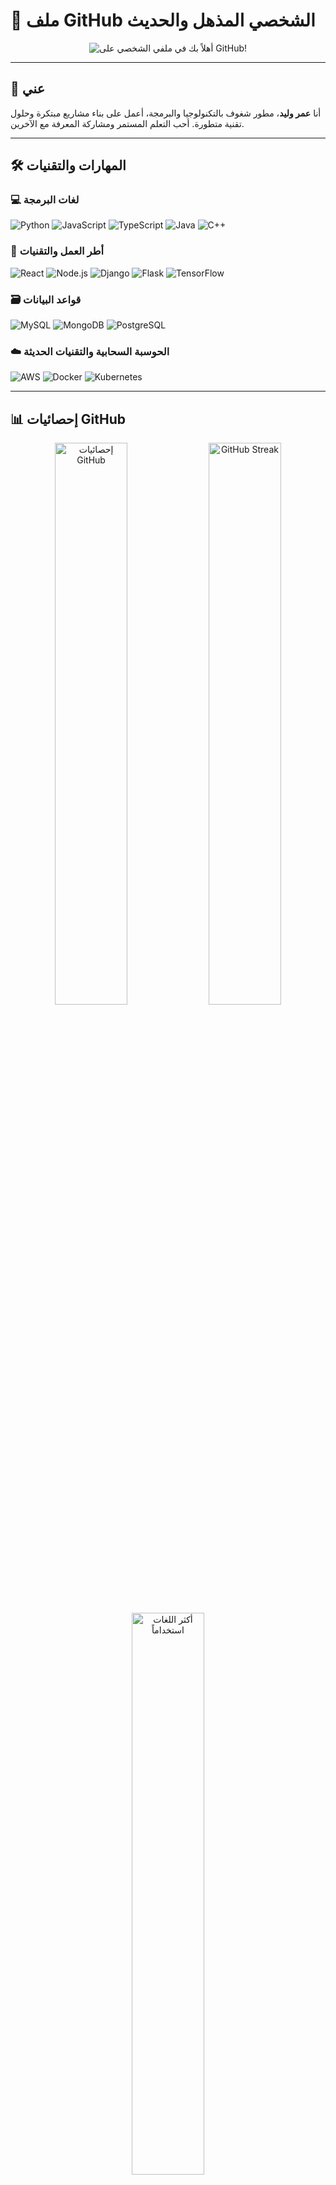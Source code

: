 # 🚀 ملف GitHub الشخصي المذهل والحديث  

<div align="center">
  <img src="https://readme-typing-svg.demolab.com?font=Fira+Code&weight=600&size=26&pause=1000&color=00F72D&background=0D111700&center=true&vCenter=true&width=600&lines=%D8%A3%D9%87%D9%84%D8%A7%D9%8B+%D8%A8%D9%83+%D9%81%D9%8A+%D9%85%D9%84%D9%81%D9%8A+%D8%A7%D9%84%D8%B4%D8%AE%D8%B5%D9%8A+%D8%B9%D9%84%D9%89+GitHub!;%D9%85%D8%B7%D9%88%D8%B1+%D8%A8%D8%A7%D9%84%D8%AA%D9%82%D9%86%D9%8A%D8%A9+%D9%88%D8%A7%D9%84%D8%A5%D8%A8%D8%AF%D8%A7%D8%B9+%D8%A7%D9%84%D8%AD%D8%AF%D9%8A%D8%AB;%D8%AA%D8%B9%D8%A7%D9%84+%D9%86%D8%A8%D9%86%D9%8A+%D9%85%D8%B4%D8%A7%D8%B1%D9%8A%D8%B9+%D8%B1%D8%A7%D8%A6%D8%B9%D8%A9+%D9%85%D8%B9%D8%A7%D9%8B!" alt="أهلاً بك في ملفي الشخصي على GitHub!" />
</div>

---

## 📌 **عني**  
أنا **عمر وليد**، مطور شغوف بالتكنولوجيا والبرمجة، أعمل على بناء مشاريع مبتكرة وحلول تقنية متطورة. أحب التعلم المستمر ومشاركة المعرفة مع الآخرين.

---

## 🛠️ **المهارات والتقنيات**  

### 💻 **لغات البرمجة**  
![Python](https://img.shields.io/badge/Python-3776AB?style=for-the-badge&logo=python&logoColor=white)
![JavaScript](https://img.shields.io/badge/JavaScript-F7DF1E?style=for-the-badge&logo=javascript&logoColor=black)
![TypeScript](https://img.shields.io/badge/TypeScript-007ACC?style=for-the-badge&logo=typescript&logoColor=white)
![Java](https://img.shields.io/badge/Java-ED8B00?style=for-the-badge&logo=openjdk&logoColor=white)
![C++](https://img.shields.io/badge/C++-00599C?style=for-the-badge&logo=c%2B%2B&logoColor=white)

### 🚀 **أطر العمل والتقنيات**  
![React](https://img.shields.io/badge/React-61DAFB?style=for-the-badge&logo=react&logoColor=black)
![Node.js](https://img.shields.io/badge/Node.js-339933?style=for-the-badge&logo=nodedotjs&logoColor=white)
![Django](https://img.shields.io/badge/Django-092E20?style=for-the-badge&logo=django&logoColor=white)
![Flask](https://img.shields.io/badge/Flask-000000?style=for-the-badge&logo=flask&logoColor=white)
![TensorFlow](https://img.shields.io/badge/TensorFlow-FF6F00?style=for-the-badge&logo=tensorflow&logoColor=white)

### 🗃️ **قواعد البيانات**  
![MySQL](https://img.shields.io/badge/MySQL-4479A1?style=for-the-badge&logo=mysql&logoColor=white)
![MongoDB](https://img.shields.io/badge/MongoDB-47A248?style=for-the-badge&logo=mongodb&logoColor=white)
![PostgreSQL](https://img.shields.io/badge/PostgreSQL-4169E1?style=for-the-badge&logo=postgresql&logoColor=white)

### ☁️ **الحوسبة السحابية والتقنيات الحديثة**  
![AWS](https://img.shields.io/badge/AWS-232F3E?style=for-the-badge&logo=amazonaws&logoColor=white)
![Docker](https://img.shields.io/badge/Docker-2496ED?style=for-the-badge&logo=docker&logoColor=white)
![Kubernetes](https://img.shields.io/badge/Kubernetes-326CE5?style=for-the-badge&logo=kubernetes&logoColor=white)

---

## 📊 **إحصائيات GitHub**  

<div align="center">
  <img src="https://github-readme-stats.vercel.app/api?username=omarwalied177&show_icons=true&theme=radical&hide_border=true" alt="إحصائيات GitHub" width="48%" />
  <img src="https://github-readme-streak-stats.herokuapp.com/?user=omarwalied177&theme=radical&hide_border=true" alt="GitHub Streak" width="48%" />
</div>

<div align="center">
  <img src="https://github-readme-stats.vercel.app/api/top-langs/?username=omarwalied177&layout=compact&theme=radical&hide_border=true" alt="أكثر اللغات استخداماً" width="48%" />
</div>

---

## � **المشاريع البارزة**  

### 🔥 **مشاريع مفتوحة المصدر**  
- **[مشروع رائع 1](https://github.com/omarwalied177/awesome-project-1)** - وصف مختصر للمشروع.  
- **[مشروع رائع 2](https://github.com/omarwalied177/awesome-project-2)** - وصف مختصر للمشروع.  

### 💼 **مشاريع خاصة**  
- **[مشروع خاص 1](https://github.com/omarwalied177/private-project-1)** - وصف مختصر للمشروع.  
- **[مشروع خاص 2](https://github.com/omarwalied177/private-project-2)** - وصف مختصر للمشروع.  

---

## 📫 **كيفية التواصل معي**  
- 📧 **البريد الإلكتروني:** omar.walid@example.com  
- 💼 **LinkedIn:** [عمر وليد على LinkedIn](https://linkedin.com/in/omarwalied177)  
- 🐦 **Twitter:** [@omarwalied177](https://twitter.com/omarwalied177)  

---

## ⚡ **حقيقة ممتعة**  
> "أحب البرمجة لأنها تمنحني القدرة على بناء أي شيء يمكنني تخيله!"  

---

<div align="center">
  <img src="https://komarev.com/ghpvc/?username=omarwalied177&label=Profile%20views&color=0e75b6&style=flat" alt="عدد زوار الملف الشخصي" />
</div>

🎉 **شكراً لزيارتك! لا تتردد في استكشاف مشاريعي ومتابعتي للمزيد من المحتوى الرائع!** 🎉
